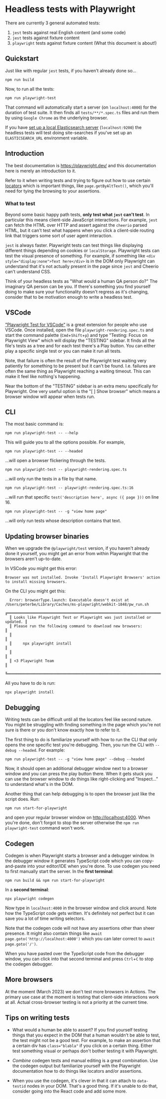 # Headless tests with Playwright

There are currently 3 general automated tests:

1. `jest` tests against real English content (and some code)
1. `jest` tests against fixture content
1. `playwright` tests against fixture content (What this document is about!)

## Quickstart

Just like with regular `jest` tests, if you haven't already done so...

```shell
npm run build
```

Now, to run all the tests:

```shell
npm run playwright-test
```

That command will automatically start a server (on `localhost:4000`) for
the duration of test suite. It then finds all `tests/**/*.spec.ts`
files and run them by using `Google Chrome` as the underlying browser.

If you have [set up a local Elasticsearch server](../search/elasticsearch-locally.md) (`localhost:9200`) the
headless tests will test doing site-searches if you've set up
an `ELASTICSEARCH_URL` environment variable.

## Introduction

The best documentation is <https://playwright.dev/> and this documentation
here is merely an introduction to it.

Refer to it when writing tests and trying to figure out how to use certain
[locators](https://playwright.dev/docs/locators) which is important
things, like `page.getByAltText()`, which you'll need for tying the browsing
to your assertions.

### What to test

Beyond some basic happy path tests, **only test what `jest` can't test**.
In particular this means client-side JavaScript interactions. For example,
`jest` can fetch the HTML over HTTP and assert against the `cheerio` parsed
HTML, but it can't test what happens when you click a client-side routing
link that triggers some sort of user agent interaction.

`jest` is always faster. Playwright tests can test things like displaying
different things depending on cookies or `localStorage`. Playwright tests
can test the visual presence of something. For example, if something
like `<div style="display:none">Text here</div>` is in the DOM only
Playwright can understand that it's not actually present in the page since
`jest` and Cheerio can't understand CSS.

Think of your headless tests as "What would a human QA person do?"
The imaginary QA person can be you. If there's something you find yourself
doing to make sure your functionality doesn't regress as it's changing,
consider that to be motivation enough to write a headless test.

## VSCode

["Playwright Test for VSCode"](https://marketplace.visualstudio.com/items?itemName=ms-playwright.playwright)
is a great extension for people who use VSCode. Once installed, open the
file `playwright-rendering.spec.ts` and start the command
palette (`Cmd`+`Shift`+`p`) and type "Testing: Focus
on Playwright View" which will display the "TESTING" sidebar. It finds
all the file's tests as a tree and for each test there's a Play button.
You can either play a specific single test or you can make it run all
tests.

Note, that failure is often the result of the Playwright test waiting
very patiently for something to be present but it can't be found. I.e.
failures are often the same thing as Playwright reaching a waiting timeout.
This can make it feel like nothing's happening.

Near the bottom of the "TESTING" sidebar is an extra menu specifically for
Playwright. One very useful option is the "[ ] Show browser" which means a
browser window will appear when tests run.

## CLI

The most basic command is:

```shell
npm run playwright-test -- --help
```

This will guide you to all the options possible. For example,

```shell
npm run playwright-test -- --headed
```

...will open a browser flickering through the tests.

```shell
npm run playwright-test -- playwright-rendering.spec.ts
```

...will only run the tests in a file by that name.

```shell
npm run playwright-test -- playwright-rendering.spec.ts:16
```

...will run that specific `test('description here', async ({ page }))` on
line 16.

```shell
npm run playwright-test -- -g "view home page"
```

...will only run tests whose description contains that text.

## Updating browser binaries

When we upgrade the `@playwright/test` version, if you haven't already
done it yourself, you might get an error from within Playwright that the
browsers aren't up-to-date.

In VSCode you might get this error:

```shell
Browser was not installed. Invoke 'Install Playwright Browsers' action to install missing browsers.
```

On the CLI you might get this:

```shell
  Error: browserType.launch: Executable doesn't exist at /Users/peterbe/Library/Caches/ms-playwright/webkit-1848/pw_run.sh
  ╔═════════════════════════════════════════════════════════════════════════╗
  ║ Looks like Playwright Test or Playwright was just installed or updated. ║
  ║ Please run the following command to download new browsers:              ║
  ║                                                                         ║
  ║     npx playwright install                                              ║
  ║                                                                         ║
  ║ <3 Playwright Team                                                      ║
  ╚═════════════════════════════════════════════════════════════════════════╝
```

All you have to do is run:

```shell
npx playwright install
```

## Debugging

Writing tests can be difficult until all the locators feel like
second nature. You might be struggling with finding something in the
page which you're not sure is there or you don't know exactly
how to refer to it.

The first thing to do is familiarize yourself with how to run the CLI
that only opens the one specific test you're debugging. Then, you
run the CLI with `--debug --headed`. For example:

```shell
npm run playwright-test -- -g "view home page" --debug --headed
```

Now, it should open an additional debugger window next to a browser
window and you can press the play button there. When it gets stuck you can
use the browser window to do things like right-clicking and "Inspect..."
to understand what's in the DOM.

Another thing that can help debugging is to open the browser just like
the script does. Run:

```shell
npm run start-for-playwright
```

and open your regular browser window on <http://localhost:4000>.
When you're done, don't forgot to stop the server otherwise
the `npm run playwright-test` command won't work.

## Codegen

Codegen is when Playwright starts a browser and a debugger window. In the
debugger window it generates TypeScript code which you can copy-and-paste
into your editor/IDE when you're done. To use codegen you need to
first manually start the server. In the **first terminal**:

```shell
npm run build && npm run start-for-playwright
```

In a **second terminal**:

```shell
npx playwright codegen
```

Now type in `localhost:4000` in the browser window and click around.
Note how the TypeScript code gets written. It's definitely not perfect
but it can save you a lot of time writing selectors.

Note that the codegen code will not have any assertions other than
sheer presence. It might also contain things like
`await page.goto('http://localhost:4000')` which you can later
correct to `await page.goto('/')`.

When you have pasted over the TypeScript code from the debugger window,
you can click into that second terminal and press `Ctrl`+`C` to stop
the codegen debugger.

## More browsers

At the moment (March 2023) we don't test more browsers in Actions.
The primary use case at the moment is testing that client-side
interactions work at all. Actual cross-browser testing is not a priority
at the current time.

## Tips on writing tests

- What would a human be able to assert? If you find yourself testing things
that you expect in the DOM that a human wouldn't be able to test, the
test might not be a good test. For example, to make an assertion that
a certain div has `class="blabla"` if you click on a certain thing. Either
test something visual or perhaps don't bother testing it with Playwright.

- *Combine* codegen tests and manual editing is a great combination.
Use the codegen output but familiarize yourself with the Playwright
documentation how to do things like locators and/or assertions.

- When you use the codegen, it's clever in that it can attach to `data-testid`
nodes in your DOM. That's a good thing. If it's unable to do that,
consider going into the React code and add some more.
